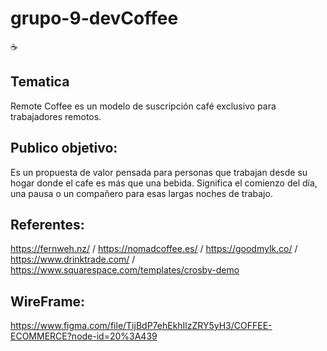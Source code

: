 # grupo-9-devCoffee
☕

## Tematica
Remote Coffee es un modelo de suscripción café exclusivo para trabajadores remotos.

## Publico objetivo:
Es un propuesta de valor pensada para personas que trabajan desde su hogar donde el cafe es más que una bebida. 
Significa el comienzo del día, una pausa o un compañero para esas largas noches de trabajo.

## Referentes:
https://fernweh.nz/ / https://nomadcoffee.es/ / https://goodmylk.co/ / https://www.drinktrade.com/ / https://www.squarespace.com/templates/crosby-demo

## WireFrame:
https://www.figma.com/file/TijBdP7ehEkhIlzZRY5yH3/COFFEE-ECOMMERCE?node-id=20%3A439

